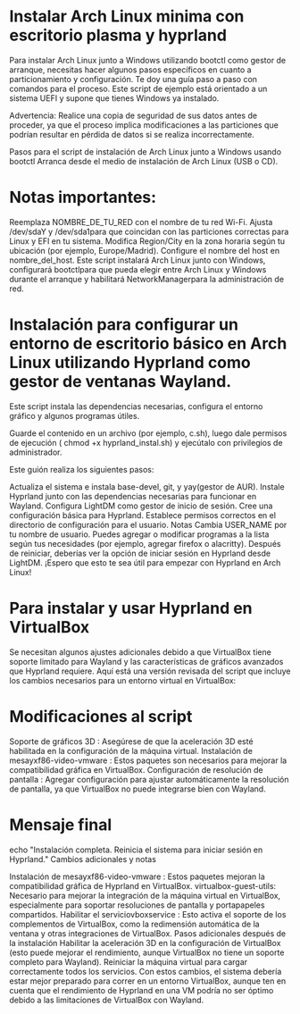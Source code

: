 # Instalar Arch Linux minima con escritorio plasma y hyprland

Para instalar Arch Linux junto a Windows utilizando bootctl como gestor de arranque, necesitas hacer algunos pasos específicos en cuanto a particionamiento y configuración. Te doy una guía paso a paso con comandos para el proceso. Este script de ejemplo está orientado a un sistema UEFI y supone que tienes Windows ya instalado.

Advertencia: Realice una copia de seguridad de sus datos antes de proceder, ya que el proceso implica modificaciones a las particiones que podrían resultar en pérdida de datos si se realiza incorrectamente.

Pasos para el script de instalación de Arch Linux junto a Windows usando bootctl
Arranca desde el medio de instalación de Arch Linux (USB o CD).

# Notas importantes:

Reemplaza NOMBRE_DE_TU_RED con el nombre de tu red Wi-Fi.
Ajusta /dev/sdaY y /dev/sda1para que coincidan con las particiones correctas para Linux y EFI en tu sistema.
Modifica Region/City en la zona horaria según tu ubicación (por ejemplo, Europe/Madrid).
Configure el nombre del host en nombre_del_host.
Este script instalará Arch Linux junto con Windows, configurará bootctlpara que pueda elegir entre Arch Linux y Windows durante el arranque y habilitará NetworkManagerpara la administración de red.

# Instalación para configurar un entorno de escritorio básico en Arch Linux utilizando Hyprland como gestor de ventanas Wayland.

Este script instala las dependencias necesarias, configura el entorno gráfico y algunos programas útiles.

Guarde el contenido en un archivo (por ejemplo, c.sh), luego dale permisos de ejecución ( chmod +x hyprland_instal.sh) y ejecútalo con privilegios de administrador.

Este guión realiza los siguientes pasos:

Actualiza el sistema e instala base-devel, git, y yay(gestor de AUR).
Instale Hyprland junto con las dependencias necesarias para funcionar en Wayland.
Configura LightDM como gestor de inicio de sesión.
Cree una configuración básica para Hyprland.
Establece permisos correctos en el directorio de configuración para el usuario.
Notas
Cambia USER_NAME por tu nombre de usuario.
Puedes agregar o modificar programas a la lista según tus necesidades (por ejemplo, agregar firefox o alacritty).
Después de reiniciar, deberías ver la opción de iniciar sesión en Hyprland desde LightDM.
¡Espero que esto te sea útil para empezar con Hyprland en Arch Linux!

# Para instalar y usar Hyprland en VirtualBox

Se necesitan algunos ajustes adicionales debido a que VirtualBox tiene soporte limitado para Wayland y las características de gráficos avanzados que Hyprland requiere. Aquí está una versión revisada del script que incluye los cambios necesarios para un entorno virtual en VirtualBox:

# Modificaciones al script

Soporte de gráficos 3D : Asegúrese de que la aceleración 3D esté habilitada en la configuración de la máquina virtual.
Instalación de mesayxf86-video-vmware : Estos paquetes son necesarios para mejorar la compatibilidad gráfica en VirtualBox.
Configuración de resolución de pantalla : Agregar configuración para ajustar automáticamente la resolución de pantalla, ya que VirtualBox no puede integrarse bien con Wayland.

# Mensaje final

echo "Instalación completa. Reinicia el sistema para iniciar sesión en Hyprland."
Cambios adicionales y notas

Instalación de mesayxf86-video-vmware : Estos paquetes mejoran la compatibilidad gráfica de Hyprland en VirtualBox.
virtualbox-guest-utils: Necesario para mejorar la integración de la máquina virtual en VirtualBox, especialmente para soportar resoluciones de pantalla y portapapeles compartidos.
Habilitar el serviciovboxservice : Esto activa el soporte de los complementos de VirtualBox, como la redimensión automática de la ventana y otras integraciones de VirtualBox.
Pasos adicionales después de la instalación
Habilitar la aceleración 3D en la configuración de VirtualBox (esto puede mejorar el rendimiento, aunque VirtualBox no tiene un soporte completo para Wayland).
Reiniciar la máquina virtual para cargar correctamente todos los servicios.
Con estos cambios, el sistema debería estar mejor preparado para correr en un entorno VirtualBox, aunque ten en cuenta que el rendimiento de Hyprland en una VM podría no ser óptimo debido a las limitaciones de VirtualBox con Wayland.
